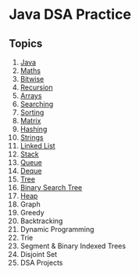 # Java DSA Practice

## Topics

1. [Java](./src/myPackage/j1basics/)
1. [Maths](./src/myPackage/j2maths/)
1. [Bitwise](./src/myPackage/j3bitwise/)
1. [Recursion](./src/myPackage/j4recursion/)
1. [Arrays](./src/myPackage/j5Arrays/)
1. [Searching](./src/myPackage/j6Searching/)
1. [Sorting](./src/myPackage/j7Sorting/)
1. [Matrix](./src/myPackage/j8Matrix/)
1. [Hashing](./src/myPackage/j9Hashing/)
1. [Strings](./src/myPackage/j10Strings/)
1. [Linked List](./src/myPackage/j11LinkedList/)
1. [Stack](./src/myPackage/j12Stack/)
1. [Queue](./src/myPackage/j13Queue/)
1. [Deque](./src/myPackage/j14Deque/)
1. [Tree](./src/myPackage/j15Tree/)
1. [Binary Search Tree](./src/myPackage/j16BinarySearchTree/)
1. [Heap](./src/myPackage/j17Heap/)
1. Graph
1. Greedy
1. Backtracking
1. Dynamic Programming
1. Trie
1. Segment & Binary Indexed Trees
1. Disjoint Set
1. DSA Projects

